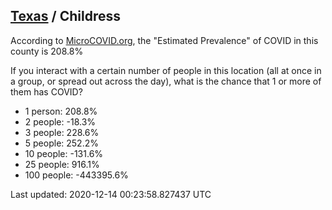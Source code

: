 
## [Texas](/united-states/texas) / Childress

According to [MicroCOVID.org](http://microcovid.org),
the "Estimated Prevalence" of COVID in this county is 208.8%

If you interact with a certain number of people in this location
(all at once in a group, or spread out across the day), what is the chance that
1 or more of them has COVID?

- 1 person: 208.8%
- 2 people: -18.3%
- 3 people: 228.6%
- 5 people: 252.2%
- 10 people: -131.6%
- 25 people: 916.1%
- 100 people: -443395.6%

Last updated: 2020-12-14 00:23:58.827437 UTC
